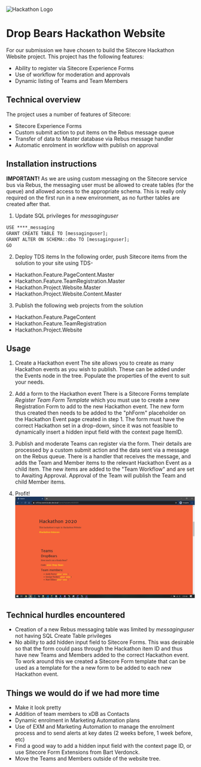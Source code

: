 ![Hackathon Logo](http://www.sitecorehackathon.org/wp-content/uploads/2017/01/Sitecore-Hackathon-logo-small-own-it.png "Hackathon Logo")

# Drop Bears Hackathon Website

For our submission we have chosen to build the Sitecore Hackathon Website project.
This project has the following features:
 - Ability to register via Sitecore Experience Forms
 - Use of workflow for moderation and approvals
 - Dynamic listing of Teams and Team Members

## Technical overview

The project uses a number of features of Sitecore:
- Sitecore Experience Forms
- Custom submit action to put items on the Rebus message queue
- Transfer of data to Master database via Rebus message handler
- Automatic enrolment in workflow with publish on approval

## Installation instructions

**IMPORTANT!**
As we are using custom messaging on the Sitecore service bus via Rebus, the messaging user must be allowed to create tables (for the queue) and allowed access to the appropriate schema. This is really only required on the first run in a new environment, as no further tables are created after that.

1. Update SQL privileges for *messaginguser*
```
USE ****_messaging
GRANT CREATE TABLE TO [messaginguser];
GRANT ALTER ON SCHEMA::dbo TO [messaginguser];
GO
```

2. Deploy TDS items
In the following order, push Sitecore items from the solution to your site using TDS-
- Hackathon.Feature.PageContent.Master
- Hackathon.Feature.TeamRegistration.Master
- Hackathon.Project.Website.Master
- Hackathon.Project.Website.Content.Master

3. Publish the following web projects from the solution
- Hackathon.Feature.PageContent
- Hackathon.Feature.TeamRegistration
- Hackathon.Project.Website

## Usage

1. Create a Hackathon event
The site allows you to create as many Hackathon events as you wish to publish. These can be added under the Events node in the tree.
Populate the properties of the event to suit your needs.

2. Add a form to the Hackathon event
There is a Sitecore Forms template *Register Team Form Template* which you must use to create a new Registration Form to add to the new Hackathon event.
The new form thus created then needs to be added to the "phForm" placeholder on the Hackathon Event page created in step 1.
The form must have the correct Hackathon set in a drop-down, since it was not feasible to dynamically insert a hidden input field with the context page ItemID.

3. Publish and moderate
Teams can register via the form. Their details are processed by a custom submit action and the data sent via a message on the Rebus queue.
There is a handler that receives the message, and adds the Team and Member items to the relevant Hackathon Event as a child item.
The new items are added to the "Team Workflow" and are set to Awaiting Approval. Approval of the Team will publish the Team and child Member items.

4. Profit!
![image.png](image.png?raw=true "Screenshot")

## Technical hurdles encountered
- Creation of a new Rebus messaging table was limited by *messaginguser* not having SQL Create Table privileges
- No ability to add hidden input field to Sitecore Forms. This was desirable so that the form could pass through the Hackathon item ID and thus have new Teams and Members added to the correct Hackathon event. To work around this we created a Sitecore Form template that can be used as a template for the a new form to be added to each new Hackathon event.

## Things we would do if we had more time
- Make it look pretty
- Addition of team members to xDB as Contacts
- Dynamic enrolment in Marketing Automation plans
- Use of EXM and Marketing Automation to manage the enrolment process and to send alerts at key dates (2 weeks before, 1 week before, etc)
- Find a good way to add a hidden input field with the context page ID, or use Sitecore Form Extensions from Bart Verdonck.
- Move the Teams and Members outside of the website tree.
